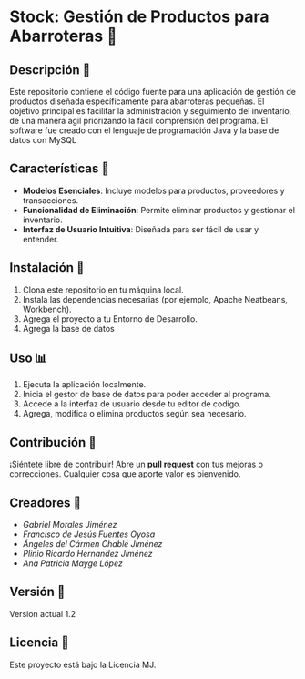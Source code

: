 # Stock: Gestión de Productos para Abarroteras 🛒

## Descripción 📝
Este repositorio contiene el código fuente para una aplicación de gestión de productos diseñada específicamente para abarroteras pequeñas. El objetivo principal es facilitar la administración y seguimiento del inventario, de una manera agil priorizando la fácil comprensión del programa. El software fue creado con el lenguaje de programación Java y la base de datos con MySQL
## Características 🌟
- **Modelos Esenciales**: Incluye modelos para productos, proveedores y transacciones.
- **Funcionalidad de Eliminación**: Permite eliminar productos y gestionar el inventario.
- **Interfaz de Usuario Intuitiva**: Diseñada para ser fácil de usar y entender.

## Instalación 🚀
1. Clona este repositorio en tu máquina local.
2. Instala las dependencias necesarias (por ejemplo, Apache Neatbeans, Workbench).
3. Agrega el proyecto a tu Entorno de Desarrollo.
4. Agrega la base de datos

## Uso 📊
1. Ejecuta la aplicación localmente.
2. Inicia el gestor de base de datos para poder acceder al programa.
3. Accede a la interfaz de usuario desde tu editor de codigo.
4. Agrega, modifica o elimina productos según sea necesario.

## Contribución 🤝
¡Siéntete libre de contribuir! Abre un **pull request** con tus mejoras o correcciones. Cualquier cosa que aporte valor es bienvenido.

## Creadores 👥
- *Gabriel Morales Jiménez*
- *Francisco de Jesús Fuentes Oyosa*
- *Ángeles del Cármen Chablé Jiménez*
- *Plinio Ricardo Hernandez Jiménez*
- *Ana Patricia Mayge López*
## Versión 🔄
Version actual 1.2
## Licencia 📜
Este proyecto está bajo la Licencia MJ. 
